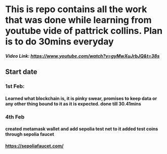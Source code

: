 # This is repo contains all the work that was done while learning from youtube vide of pattrick collins. Plan is to do 30mins everyday

##### Video Link: https://www.youtube.com/watch?v=gyMwXuJrbJQ&t=38s
## Start date 
### 1st Feb:
#### Learned what blockchain is, it is pinky swear, promises to keep data or any other thing bound to it as it is expected. done till 30.41mins

### 4th Feb
#### created metamask wallet and add sepolia test net to it added test coins through sepolia faucet
#### https://sepoliafaucet.com/
